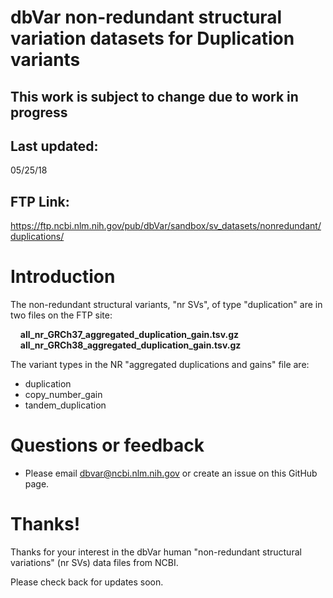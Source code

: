 # dbVar non-redundant structural variation datasets for Duplication variants

## ****This work is subject to change due to work in progress****

## Last updated:
05/25/18

## FTP Link:

https://ftp.ncbi.nlm.nih.gov/pub/dbVar/sandbox/sv_datasets/nonredundant/duplications/

# Introduction

The non-redundant structural variants, "nr SVs", of type "duplication" are in two
files on the FTP site:

&nbsp;&nbsp;&nbsp;&nbsp;__all_nr_GRCh37_aggregated_duplication_gain.tsv.gz__  
&nbsp;&nbsp;&nbsp;&nbsp;__all_nr_GRCh38_aggregated_duplication_gain.tsv.gz__

The variant types in the NR "aggregated duplications and gains" file are:

* duplication
* copy_number_gain
* tandem_duplication

# Questions or feedback

* Please email dbvar@ncbi.nlm.nih.gov or create an issue on this GitHub page.

# Thanks!

Thanks for your interest in the dbVar human "non-redundant structural variations" (nr SVs)
data files from NCBI.

Please check back for updates soon.
